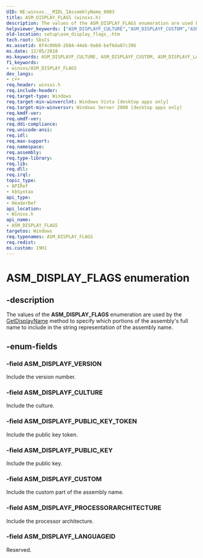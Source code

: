 ```yaml
---
UID: NE:winsxs.__MIDL_IAssemblyName_0003
title: ASM_DISPLAY_FLAGS (winsxs.h)
description: The values of the ASM_DISPLAY_FLAGS enumeration are used by the GetDisplayName method to specify which portions of the assembly's full name to include in the string representation of the assembly name.
helpviewer_keywords: ["ASM_DISPLAYF_CULTURE","ASM_DISPLAYF_CUSTOM","ASM_DISPLAYF_LANGUAGEID","ASM_DISPLAYF_PROCESSORARCHITECTURE","ASM_DISPLAYF_PUBLIC_KEY","ASM_DISPLAYF_PUBLIC_KEY_TOKEN","ASM_DISPLAYF_VERSION","ASM_DISPLAY_FLAGS","ASM_DISPLAY_FLAGS","ASM_DISPLAY_FLAGS enumeration [Side-by-side Assemblies]","setup.asm_display_flags_","winsxs/ASM_DISPLAYF_CULTURE","winsxs/ASM_DISPLAYF_CUSTOM","winsxs/ASM_DISPLAYF_LANGUAGEID","winsxs/ASM_DISPLAYF_PROCESSORARCHITECTURE","winsxs/ASM_DISPLAYF_PUBLIC_KEY","winsxs/ASM_DISPLAYF_PUBLIC_KEY_TOKEN","winsxs/ASM_DISPLAYF_VERSION","winsxs/ASM_DISPLAY_FLAGS"]
old-location: setup\asm_display_flags_.htm
tech.root: SbsCs
ms.assetid: 8f4c00b9-2684-44eb-9a68-bef6da87c396
ms.date: 12/05/2018
ms.keywords: ASM_DISPLAYF_CULTURE, ASM_DISPLAYF_CUSTOM, ASM_DISPLAYF_LANGUAGEID, ASM_DISPLAYF_PROCESSORARCHITECTURE, ASM_DISPLAYF_PUBLIC_KEY, ASM_DISPLAYF_PUBLIC_KEY_TOKEN, ASM_DISPLAYF_VERSION, ASM_DISPLAY_FLAGS, ASM_DISPLAY_FLAGS , ASM_DISPLAY_FLAGS enumeration [Side-by-side Assemblies], setup.asm_display_flags_, winsxs/ASM_DISPLAYF_CULTURE, winsxs/ASM_DISPLAYF_CUSTOM, winsxs/ASM_DISPLAYF_LANGUAGEID, winsxs/ASM_DISPLAYF_PROCESSORARCHITECTURE, winsxs/ASM_DISPLAYF_PUBLIC_KEY, winsxs/ASM_DISPLAYF_PUBLIC_KEY_TOKEN, winsxs/ASM_DISPLAYF_VERSION, winsxs/ASM_DISPLAY_FLAGS
f1_keywords:
- winsxs/ASM_DISPLAY_FLAGS
dev_langs:
- c++
req.header: winsxs.h
req.include-header: 
req.target-type: Windows
req.target-min-winverclnt: Windows Vista [desktop apps only]
req.target-min-winversvr: Windows Server 2008 [desktop apps only]
req.kmdf-ver: 
req.umdf-ver: 
req.ddi-compliance: 
req.unicode-ansi: 
req.idl: 
req.max-support: 
req.namespace: 
req.assembly: 
req.type-library: 
req.lib: 
req.dll: 
req.irql: 
topic_type:
- APIRef
- kbSyntax
api_type:
- HeaderDef
api_location:
- Winsxs.h
api_name:
- ASM_DISPLAY_FLAGS
targetos: Windows
req.typenames: ASM_DISPLAY_FLAGS
req.redist: 
ms.custom: 19H1
---
```


# ASM_DISPLAY_FLAGS enumeration


## -description


The values of the  <b>ASM_DISPLAY_FLAGS</b> enumeration are used by the <a href="https://docs.microsoft.com/windows/desktop/api/winsxs/nf-winsxs-iassemblyname-getdisplayname">GetDisplayName</a> method to specify which portions of the assembly's full name to include in the string representation of the assembly name.


## -enum-fields




### -field ASM_DISPLAYF_VERSION

Include the version number.


### -field ASM_DISPLAYF_CULTURE

Include the culture.


### -field ASM_DISPLAYF_PUBLIC_KEY_TOKEN

Include the public key token.


### -field ASM_DISPLAYF_PUBLIC_KEY

Include the public key.


### -field ASM_DISPLAYF_CUSTOM

Include the custom part of the assembly name.


### -field ASM_DISPLAYF_PROCESSORARCHITECTURE

Include the processor architecture.


### -field ASM_DISPLAYF_LANGUAGEID

Reserved.

